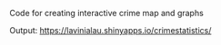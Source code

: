 Code for creating interactive crime map and graphs

Output: https://lavinialau.shinyapps.io/crimestatistics/
